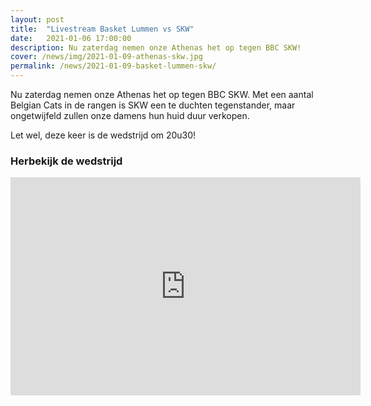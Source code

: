 ```yaml
---
layout: post
title:  "Livestream Basket Lummen vs SKW"
date:   2021-01-06 17:00:00
description: Nu zaterdag nemen onze Athenas het op tegen BBC SKW!
cover: /news/img/2021-01-09-athenas-skw.jpg
permalink: /news/2021-01-09-basket-lummen-skw/
---
```


Nu zaterdag nemen onze Athenas het op tegen BBC SKW. Met een aantal Belgian Cats in de rangen is SKW een te duchten tegenstander, maar ongetwijfeld zullen onze damens hun huid duur verkopen.

Let wel, deze keer is de wedstrijd om 20u30! 

### Herbekijk de wedstrijd

<div class="videoWrapper" style="--aspect-ratio: 9 / 16;">
    <iframe width="560" height="349" src="https://www.youtube.com/watch?v=kbauoV3jy3E" frameborder="0" allowfullscreen></iframe>
</div>

